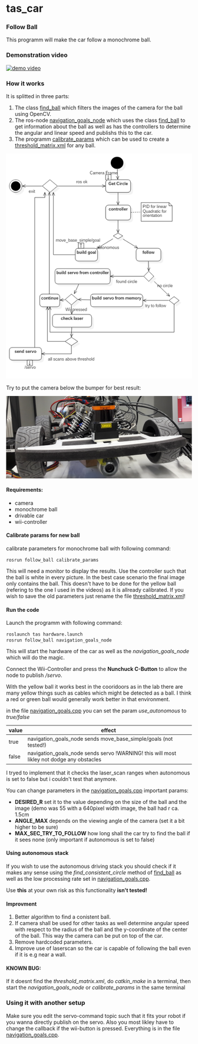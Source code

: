tas_car
=======


### Follow Ball
This programm will make the car follow a monochrome ball.

### Demonstration video
[![demo video](https://img.youtube.com/vi/x--ZtEVpXXc/0.jpg)](http://www.youtube.com/watch?v=x--ZtEVpXXc)

### How it works
It is splitted in three parts:

1. The class [find_ball](follow_ball/include/follow_ball.h) which filters the images of the camera for the ball using OpenCV.
2. The ros-node [navigation_goals_node](follow_ball/src/navigation_goals.cpp) which uses the class [find_ball](follow_ball/include/follow_ball.h) to get information about the ball as well as has the controllers to determine the angular and linear speed and publishs this to the car.
3. The programm [calibrate_params](follow_ball/src/calibrate_params.cpp) which can be used to create a [threshold_matrix.xml](follow_ball/threshold_matrix.xml) for any ball.

![activity diagram](follow_ball_doxygen/follow_ball_activity1.png)

Try to put the camera below the bumper for best result:

![picture tas-car with camera](pictures/20170126_164502.png)
#### Requirements:
* camera
* monochrome ball
* drivable car
* wii-controller

#### Calibrate params for new ball
calibrate parameters for monochrome ball with following command:
```
rosrun follow_ball calibrate_params
```
This will need a monitor to display the results. 
Use the controller such that the ball is white in every picture. In the best case scenario the final image only contains the ball. This doesn't have to be done for the yellow ball (refering to the one I used in the videos) as it is allready calibrated.
If you wish to save the old parameters just rename the file [threshold_matrix.xml](follow_ball/threshold_matrix.xml)!

#### Run the code
Launch the programm with following command:
```
roslaunch tas hardware.launch
rosrun follow_ball navigation_goals_node
```
This will start the hardware of the car as well as the *navigation_goals_node* which will do the magic.

Connect the Wii-Controller and press the **Nunchuck C-Button** to allow the node to publish */servo*.

With the yellow ball it works best in the cooridoors as in the lab there are many yellow things such as cables which might be detected as a ball.
I think a red or green ball would generally work better in that environment.

in the file [navigation_goals.cpp](follow_ball/src/navigation_goals.cpp) you can set the param *use_autonomous* to *true/false*

| value | effect |
|-------|--------|
| true | navigation_goals_node sends move_base_simple/goals (not tested!)|
| false | navigation_goals_node sends servo  !WARNING! this will most likley not dodge any obstacles|


I tryed to implement that it checks the laser_scan ranges when autonomous is set to false but i couldn't test that anymore.

You can change parameters in the [navigation_goals.cpp](follow_ball/src/navigation_goals.cpp)
important params:
* **DESIRED_R** set it to the value depending on the size of the ball and the image (demo was 55 with a 640pixel width image, the ball had r ca. 1.5cm
* **ANGLE_MAX** depends on the viewing angle of the camera (set it a bit higher to be sure)
* **MAX_SEC_TRY_TO_FOLLOW** how long shall the car try to find the ball if it sees none (only important if autonomous is set to false)


#### Using autonomous stack
If you wish to use the autonomous driving stack you should check if it makes any sense using the *find_consistent_circle* method of [find_ball](follow_ball/include/follow_ball.h) as well as the low processing rate set in [navigation_goals.cpp](follow_ball/src/navigation_goals.cpp).

Use **this** at your own risk as this functionality **isn't tested!**

#### Improvment
1. Better algorithm to find a conistent ball.
2. If camera shall be used for other tasks as well determine angular speed with respect to the radius of the ball and the y-coordinate of the center of the ball. This way the camera can be put on top of the car.
3. Remove hardcoded parameters.
4. Improve use of laserscan so the car is capable of following the ball even if it is e.g near a wall.

#### KNOWN BUG:
If it doesnt find the *threshold_matrix.xml*, do *catkin_make* in a terminal, then start the *navigation_goals_node* or *calibrate_params* in the same terminal

### Using it with another setup
Make sure you edit the servo-command topic such that it fits your robot if you wanna directly publish on the servo. Also you most likley have to change the callback if the wii-button is pressed. Everything is in the file [navigation_goals.cpp](follow_ball/src/navigation_goals.cpp).



